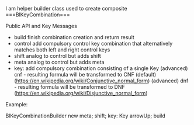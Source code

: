 I am helper builder class used to create composite ===BlKeyCombination===

Public API and Key Messages

- build finish combination creation and return result
- control add compulsory control key combination that alternatively matches both left and right control keys
- shift analog to control but adds shift
- meta analog to control but adds meta
- key: add compulsory combination consisting of a single Key
(advanced) cnf - resulting formula will be transformed to CNF (default)(https://en.wikipedia.org/wiki/Conjunctive_normal_form)
(advanced) dnf - resulting formula will be transformed to DNF (https://en.wikipedia.org/wiki/Disjunctive_normal_form)

Example:

   BlKeyCombinationBuilder new
	meta;
	shift;
	key: Key arrowUp;
	build